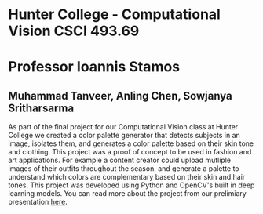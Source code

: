 # Hunter College - Computational Vision CSCI 493.69
# Professor Ioannis Stamos
## Muhammad Tanveer, Anling Chen, Sowjanya Sritharsarma

As part of the final project for our Computational Vision class at Hunter College we created a color palette generator that detects subjects in an image, isolates them, and generates a color palette based on their skin tone and clothing. This project was a proof of concept to be used in fashion and art applications. For example a content creator could upload mutliple images of their outfits throughout the season, and generate a palette to understand which colors are complementary based on their skin and hair tones. This project was developed using Python and OpenCV's built in deep learning models. You can read more about the project from our prelimiary presentation [here](https://github.com/tanveerm176/CV-Color-Palette-Generator/blob/main/Computer%20Vision%20Final%20Project.pdf).
